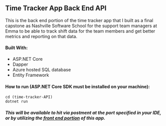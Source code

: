 ## Time Tracker App Back End API

This is the back end portion of the time tracker app that I built as a final capstone as Nashville Software School for the support team managers at Emma to be able to track shift data for the team members and get better metrics and reporting on that data.

#### Built With: 

- ASP.NET Core
- Dapper
- Azure hosted SQL database
- Entity Framework


#### How to run (ASP.NET Core SDK must be installed on your machine):

```git clone (git@github.com:harringtonben/time-tracker-API.git)
cd (time-tracker-API)
dotnet run
```

#####  This will be available to hit via postment at the port specified in your IDE, or by utilizing the [front end portion](https://github.com/harringtonben/time-tracker-frontend) of this app. 
